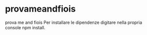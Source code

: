 # provameandfiois
prova me and fiois
Per installare le dipendenze digitare nella propria console npm install. 
